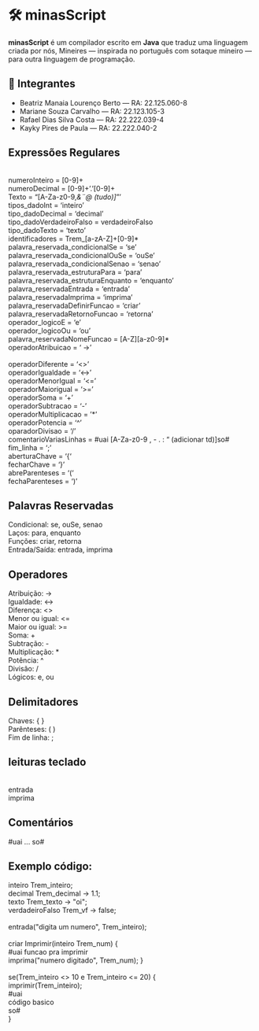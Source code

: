 # 🛠️ minasScript

**minasScript** é um compilador escrito em **Java** que traduz uma linguagem criada por nós, Mineires — inspirada no português com sotaque mineiro — para outra linguagem de programação.

## 👥 Integrantes

- Beatriz Manaia Lourenço Berto — RA: 22.125.060-8  
- Mariane Souza Carvalho — RA: 22.123.105-3  
- Rafael Dias Silva Costa — RA: 22.222.039-4  
- Kayky Pires de Paula — RA: 22.222.040-2  

## Expressões Regulares
<br>numeroInteiro = [0-9]+
<br>numeroDecimal = [0-9]+’.’[0-9]+
<br>Texto = “[A-Za-z0-9,*&¨@ (tudo)]*”’
<br>tipos_dadoInt = ‘inteiro’
<br>tipo_dadoDecimal = ‘decimal’
<br>tipo_dadoVerdadeiroFalso = verdadeiroFalso
<br>tipo_dadoTexto = ‘texto’
<br>identificadores =  Trem_[a-zA-Z]+[0-9]*
<br>palavra_reservada_condicionalSe = ‘se’
<br>palavra_reservada_condicionalOuSe = ‘ouSe’
<br>palavra_reservada_condicionalSenao = ‘senao’
<br>palavra_reservada_estruturaPara = ‘para’
<br>palavra_reservada_estruturaEnquanto = ‘enquanto’
<br>palavra_reservadaEntrada = ‘entrada’
<br>palavra_reservadaImprima = ‘imprima’
<br>palavra_reservadaDefinirFuncao = ‘criar’
<br>palavra_reservadaRetornoFuncao = ‘retorna’
<br>operador_logicoE = ‘e’
<br>operador_logicoOu = ‘ou’
<br>palavra_reservadaNomeFuncao = [A-Z][a-z0-9]*
<br>operadorAtribuicao = ‘ ->’  
<br> operadorDiferente = ‘<>’
<br> operadorIgualdade = ‘<->’
<br>operadorMenorIgual = ‘<=’
<br>operadorMaiorigual = ‘>=’
<br>operadorSoma = ‘+’
<br>operadorSubtracao = ‘-’
<br>operadorMultiplicacao = ’*’
<br>operadorPotencia =  ‘^’
<br>oparadorDivisao = ‘/’
<br>comentarioVariasLinhas = #uai [A-Za-z0-9 , - . : “ (adicionar td)]so#
<br>fim_linha = ‘;’
<br>aberturaChave = ‘{‘
<br>fecharChave = ‘}’
<br>abreParenteses = ‘(‘
<br>fechaParenteses = ‘)’


## Palavras Reservadas

Condicional: se, ouSe, senao
<br>Laços: para, enquanto
<br>Funções: criar, retorna
<br>Entrada/Saída: entrada, imprima

## Operadores
Atribuição:         ->
<br>Igualdade:          <->
<br>Diferença:          <>
<br>Menor ou igual:     <=
<br>Maior ou igual:     >=
<br>Soma:               +
<br>Subtração:          -
<br>Multiplicação:      *
<br>Potência:           ^
<br>Divisão:            /
<br>Lógicos:            e, ou

## Delimitadores
Chaves:             { }
<br>Parênteses:         ( )
<br>Fim de linha:       ;

## leituras teclado
<br>entrada 
<br>imprima


## Comentários
#uai ... so#      


## Exemplo código:
inteiro Trem_inteiro;
<br>decimal Trem_decimal -> 1.1;
<br>texto Trem_texto -> "oi";
<br>verdadeiroFalso Trem_vf -> false;
<br>
<br>entrada("digita um numero", Trem_inteiro);
<br>
<br>criar Imprimir(inteiro Trem_num) {
  <br>#uai funcao pra imprimir
  <br>imprima("numero digitado", Trem_num);
}
<br>
<br>se(Trem_inteiro <> 10 e Trem_inteiro <= 20) {
  <br>imprimir(Trem_inteiro);
  <br>#uai
  <br>código basico
  <br>so#
<br>}


